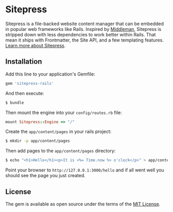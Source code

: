 # Sitepress

Sitepress is a file-backed website content manager that can be embedded in popular web frameworks like Rails. Inspired by [Middleman](https://middlemanapp.com), Sitepress is stripped down with less dependencies to work better within Rails. That mean it ships with Frontmatter, the Site API, and a few templating features. [Learn more about Sitepress](https://github.com/sitepress/sitepress).

## Installation

Add this line to your application's Gemfile:

```ruby
gem 'sitepress-rails'
```

And then execute:

```bash
$ bundle
```

Then mount the engine into your `config/routes.rb` file:

```ruby
mount Sitepress::Engine => "/"
```

Create the `app/content/pages` in your rails project:

```bash
$ mkdir -p app/content/pages
```

Then add pages to the `app/content/pages` directory:

```bash
$ echo "<h1>Hello</h1><p>It is <%= Time.now %> o'clock</p>" > app/content/pages/hello.html.erb
```

Point your browser to `http://127.0.0.1:3000/hello` and if all went well you should see the page you just created.

## License
The gem is available as open source under the terms of the [MIT License](http://opensource.org/licenses/MIT).
